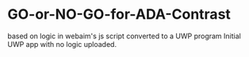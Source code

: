 # GO-or-NO-GO-for-ADA-Contrast
based on logic in webaim's js script converted to a UWP program
Initial UWP app with no logic uploaded.
